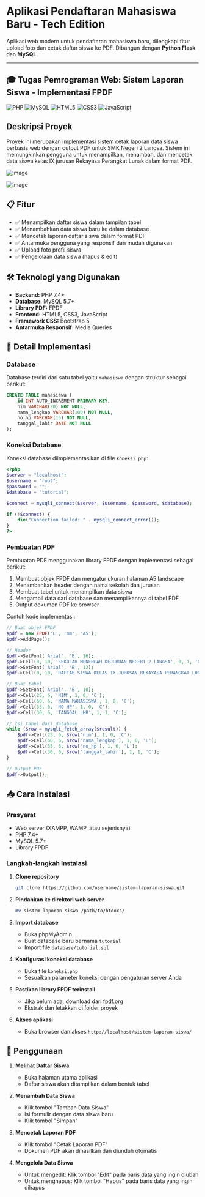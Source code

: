 # Aplikasi Pendaftaran Mahasiswa Baru - Tech Edition

Aplikasi web modern untuk pendaftaran mahasiswa baru, dilengkapi fitur upload foto dan cetak daftar siswa ke PDF. Dibangun dengan **Python Flask** dan **MySQL**.

---

## 🎓 Tugas Pemrograman Web: Sistem Laporan Siswa - Implementasi FPDF

![PHP](https://img.shields.io/badge/PHP-777BB4?style=for-the-badge&logo=php&logoColor=white)
![MySQL](https://img.shields.io/badge/MySQL-005C84?style=for-the-badge&logo=mysql&logoColor=white)
![HTML5](https://img.shields.io/badge/HTML5-E34F26?style=for-the-badge&logo=html5&logoColor=white)
![CSS3](https://img.shields.io/badge/CSS3-1572B6?style=for-the-badge&logo=css3&logoColor=white)
![JavaScript](https://img.shields.io/badge/JavaScript-F7DF1E?style=for-the-badge&logo=javascript&logoColor=black)

## Deskripsi Proyek

Proyek ini merupakan implementasi sistem cetak laporan data siswa berbasis web dengan output PDF untuk SMK Negeri 2 Langsa. Sistem ini memungkinkan pengguna untuk menampilkan, menambah, dan mencetak data siswa kelas IX jurusan Rekayasa Perangkat Lunak dalam format PDF.

![image](https://github.com/user-attachments/assets/1c150a0b-c1ff-440e-b3f8-c5d819a32265)

![image](https://github.com/user-attachments/assets/96845c85-87d8-43e4-845c-580ab63a0c9d)



## 📋 Fitur

- ✅ Menampilkan daftar siswa dalam tampilan tabel
- ✅ Menambahkan data siswa baru ke dalam database
- ✅ Mencetak laporan daftar siswa dalam format PDF
- ✅ Antarmuka pengguna yang responsif dan mudah digunakan
- ✅ Upload foto profil siswa
- ✅ Pengelolaan data siswa (hapus & edit)

## 🛠️ Teknologi yang Digunakan

- **Backend:** PHP 7.4+
- **Database:** MySQL 5.7+
- **Library PDF:** FPDF
- **Frontend:** HTML5, CSS3, JavaScript
- **Framework CSS:** Bootstrap 5
- **Antarmuka Responsif:** Media Queries

## 📁 Detail Implementasi

### Database

Database terdiri dari satu tabel yaitu `mahasiswa` dengan struktur sebagai berikut:

```sql
CREATE TABLE mahasiswa (
    id INT AUTO_INCREMENT PRIMARY KEY,
    nim VARCHAR(20) NOT NULL,
    nama_lengkap VARCHAR(100) NOT NULL,
    no_hp VARCHAR(15) NOT NULL,
    tanggal_lahir DATE NOT NULL
);
```

### Koneksi Database

Koneksi database diimplementasikan di file `koneksi.php`:

```php
<?php
$server = "localhost";
$username = "root";
$password = "";
$database = "tutorial";

$connect = mysqli_connect($server, $username, $password, $database);

if (!$connect) {
    die("Connection failed: " . mysqli_connect_error());
}
?>
```

### Pembuatan PDF

Pembuatan PDF menggunakan library FPDF dengan implementasi sebagai berikut:

1. Membuat objek FPDF dan mengatur ukuran halaman A5 landscape
2. Menambahkan header dengan nama sekolah dan jurusan
3. Membuat tabel untuk menampilkan data siswa
4. Mengambil data dari database dan menampilkannya di tabel PDF
5. Output dokumen PDF ke browser

Contoh kode implementasi:

```php
// Buat objek FPDF
$pdf = new FPDF('L', 'mm', 'A5');
$pdf->AddPage();

// Header
$pdf->SetFont('Arial', 'B', 16);
$pdf->Cell(0, 10, 'SEKOLAH MENENGAH KEJURUAN NEGERI 2 LANGSA', 0, 1, 'C');
$pdf->SetFont('Arial', 'B', 12);
$pdf->Cell(0, 10, 'DAFTAR SISWA KELAS IX JURUSAN REKAYASA PERANGKAT LUNAK', 0, 1, 'C');

// Buat tabel
$pdf->SetFont('Arial', 'B', 10);
$pdf->Cell(25, 6, 'NIM', 1, 0, 'C');
$pdf->Cell(60, 6, 'NAMA MAHASISWA', 1, 0, 'C');
$pdf->Cell(35, 6, 'NO HP', 1, 0, 'C');
$pdf->Cell(30, 6, 'TANGGAL LHR', 1, 1, 'C');

// Isi tabel dari database
while ($row = mysqli_fetch_array($result)) {
    $pdf->Cell(25, 6, $row['nim'], 1, 0, 'C');
    $pdf->Cell(60, 6, $row['nama_lengkap'], 1, 0, 'L');
    $pdf->Cell(35, 6, $row['no_hp'], 1, 0, 'L');
    $pdf->Cell(30, 6, $row['tanggal_lahir'], 1, 1, 'C');
}

// Output PDF
$pdf->Output();
```

## 📥 Cara Instalasi

### Prasyarat
- Web server (XAMPP, WAMP, atau sejenisnya)
- PHP 7.4+
- MySQL 5.7+
- Library FPDF

### Langkah-langkah Instalasi

1. **Clone repository**
   ```bash
   git clone https://github.com/username/sistem-laporan-siswa.git
   ```

2. **Pindahkan ke direktori web server**
   ```bash
   mv sistem-laporan-siswa /path/to/htdocs/
   ```

3. **Import database**
   - Buka phpMyAdmin
   - Buat database baru bernama `tutorial`
   - Import file `database/tutorial.sql`

4. **Konfigurasi koneksi database**
   - Buka file `koneksi.php`
   - Sesuaikan parameter koneksi dengan pengaturan server Anda

5. **Pastikan library FPDF terinstall**
   - Jika belum ada, download dari [fpdf.org](http://www.fpdf.org/)
   - Ekstrak dan letakkan di folder proyek

6. **Akses aplikasi**
   - Buka browser dan akses `http://localhost/sistem-laporan-siswa/`

## 🚀 Penggunaan

1. **Melihat Daftar Siswa**
   - Buka halaman utama aplikasi
   - Daftar siswa akan ditampilkan dalam bentuk tabel

2. **Menambah Data Siswa**
   - Klik tombol "Tambah Data Siswa"
   - Isi formulir dengan data siswa baru
   - Klik tombol "Simpan"

3. **Mencetak Laporan PDF**
   - Klik tombol "Cetak Laporan PDF"
   - Dokumen PDF akan dihasilkan dan diunduh otomatis

4. **Mengelola Data Siswa**
   - Untuk mengedit: Klik tombol "Edit" pada baris data yang ingin diubah
   - Untuk menghapus: Klik tombol "Hapus" pada baris data yang ingin dihapus






